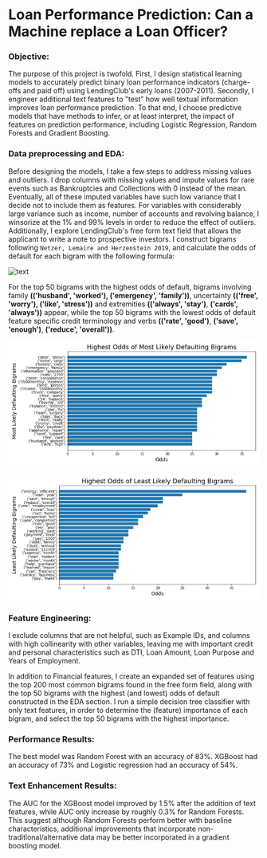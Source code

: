 # Loan Performance Prediction: Can a Machine replace a Loan Officer?

### Objective:

The purpose of this project is twofold. First, I design statistical learning models to accurately predict binary loan performance indicators (charge-offs and paid off) using LendingClub's early loans (2007-2011). Secondly, I engineer additional text features to "test" how well textual information improves loan performance prediction. To that end, I choose predictive models that have methods to infer, or at least interpret, the impact of features on prediction performance, including Logistic Regression, Random Forests and Gradient Boosting.  

### Data preprocessing and EDA:

Before designing the models, I take a few steps to address missing values and outliers. I drop columns with missing values and impute values for rare events such as Bankruptcies and Collections with 0 instead of the mean. Eventually, all of these imputed variables have such low variance that I decide not to include them as features. For variables with considerably large variance such as income, number of accounts and revolving balance, I winsorize at the 1% and 99% levels in order to reduce the effect of outliers. Additionally, I explore LendingClub's free form text field that allows the applicant to write a note to prospective investors. I construct bigrams following ``Netzer, Lemaire and Herzenstein 2019``, and calculate the odds of default for each bigram with the following formula:

![text](https://latex.codecogs.com/svg.latex?\frac{P(bigram|defaulted)}{P(bigram|repaid)}) 

For the top 50 bigrams with the highest odds of default, bigrams involving family <b>(('husband', 'worked'), ('emergency', 'family'))</b>, uncertainty <b>(('free', 'worry'), ('like', 'stress'))</b> and extremities <b>(('always', 'stay')</b>, <b>('cards', 'always'))</b> appear, while the top 50 bigrams with the lowest odds of default feature specific credit terminology and verbs <b>(('rate', 'good')</b>, <b>('save', 'enough')</b>, <b>('reduce', 'overall'))</b>.

![default_bigrams](https://github.com/daniel-d-wu/Online-Loan-Default-Prediction/blob/main/figures/chgoff_bigrams.jpg)

![paid_bigrams](https://github.com/daniel-d-wu/Online-Loan-Default-Prediction/blob/main/figures/paid_bigrams.jpg)


### Feature Engineering:

I exclude columns that are not helpful, such as Example IDs, and columns with high collinearity with other variables, leaving me with important credit and personal characteristics such as DTI, Loan Amount, Loan Purpose and Years of Employment. 

In addition to Financial features, I create an expanded set of features using the top 200 most common bigrams found in the free form field, along with the top 50 bigrams with the highest (and lowest) odds of default constructed in the EDA section. I run a simple decision tree classifier with only text features, in order to determine the (feature) importance of each bigram, and select the top 50 bigrams with the highest importance.

### Performance Results:

The best model was Random Forest with an accuracy of 83%. XGBoost had an accuracy of 73% and Logistic regression had an accuracy of 54%.

### Text Enhancement Results:

The AUC for the XGBoost model improved by 1.5% after the addition of text features, while AUC only increase by roughly 0.3% for Random Forests. This suggest although Random Forests perform better with baseline characteristics, additional improvements that incorporate non-traditional/alternative data may be better incorporated in a gradient boosting model.








  

  
  
  
